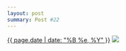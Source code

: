 ```yaml
---
layout: post
summary: Post #22
---
```


<p>
  <time><a href="/22">{{ page.date | date: "%B %e, %Y" }}</a></time>
  <a href="/22"><img src="{{ site.assets_url }}/22-640.jpg" srcset="{{ site.assets_url }}/22-1280.jpg 1280w, {{ site.assets_url }}/22-960.jpg 960w, {{ site.assets_url }}/22-640.jpg 640w, {{ site.assets_url }}/22-320.jpg 320w" sizes="(min-width: 700px) 50vw, calc(100vw - 2rem)" /></a>
</p>
